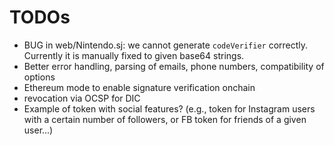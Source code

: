 # TODOs
* BUG in web/Nintendo.sj: we cannot generate `codeVerifier` correctly. Currently it is manually fixed to given base64 strings.
* Better error handling, parsing of emails, phone numbers, compatibility of options
* Ethereum mode to enable signature verification onchain
* revocation via OCSP for DIC
* Example of token with social features? (e.g., token for Instagram users with a certain number of followers, or FB token for friends of a given user...)
